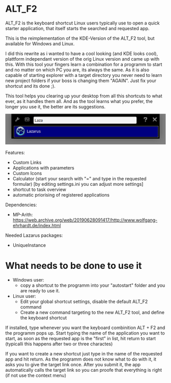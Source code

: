 # ALT_F2

ALT_F2 is the keyboard shortcut Linux users typically use to open a quick starter application, that itself starts the searched and requested app.

This is the reimplementation of the KDE-Version of the ALT_F2 tool, but available for Windows and Linux.

I did this rewrite as i wanted to have a cool looking (and KDE looks cool), plattform independant version of the orig Linux version and came up with this.
With this tool your fingers learn a combination for a programm to start and no matter on which PC you are, its always the same. As it is also capable of starting explorer with a target directory you never need to learn new project folders if your boss is changing them "AGAIN". Just fix your shortcut and its done ;). 

This tool helps you clearing up your desktop from all this shortcuts to what ever, as it handles them all. And as the tool learns what you prefer, the longer you use it, the better are its suggestions.

![](preview.png)

Features:
- Custom Links
- Applications with parameters
- Custom Icons
- Calculator (start your search with "=" and type in the requested formular) [by editing settings.ini you can adjust more settings]
- shortcut to task overview
- automatic priorising of registered applications

Dependencies:
- MP-Arith: https://web.archive.org/web/20190628091417/http://www.wolfgang-ehrhardt.de/index.html

Needed Lazarus packages:
- UniqueInstance

# What needs to be done to use it

- Windows user: 
  - copy a shortcut to the programm into your "autostart" folder and you are ready to use it.
- Linux user: 
  - Edit your global shortcut settings, disable the default ALT_F2 command
  - Create a new command targeting to the new ALT_F2 tool, and define the keyboard shortcut

If installed, type whenever you want the keyboard combinition ALT + F2 and the programm pops up. Start typing the name of the application you want to start, as soon as the requested app is the "first" in list, hit return to start (typicalli this happens after two or three charactes)

If you want to create a new shortcut just type in the name of the requested app and hit return. As the programm does not know what to do with it, it asks you to give the target link once. After you submit it, the app automatically calls the target link so you can proofe that everything is right (if not use the context menu)